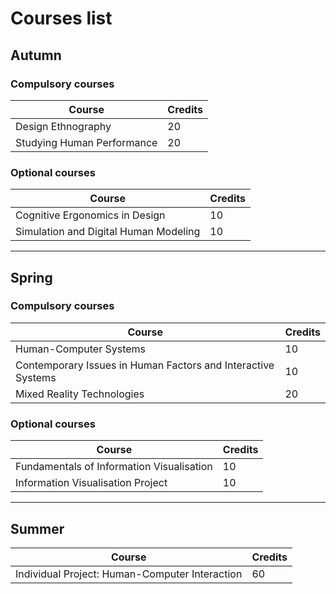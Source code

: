 # Courses list

## Autumn

### Compulsory courses

| Course      | Credits |
| ----------- | ----------- |
| Design Ethnography      |  20 |
| Studying Human Performance   | 20 |


### Optional courses

| Course      | Credits |
| ----------- | ----------- |
| Cognitive Ergonomics in Design      |  10 |
| Simulation and Digital Human Modeling   | 10 |

---

## Spring

### Compulsory courses

| Course      | Credits |
| ----------- | ----------- |
| Human-Computer Systems     |  10 |
| Contemporary Issues in Human Factors and Interactive Systems  |  10 |
| Mixed Reality Technologies   | 20 |


### Optional courses

| Course      | Credits |
| ----------- | ----------- |
| Fundamentals of Information Visualisation    |  10 |
| Information Visualisation Project   | 10 |

---

## Summer

| Course      | Credits |
| ----------- | ----------- |
| Individual Project: Human-Computer Interaction  |  60 |
